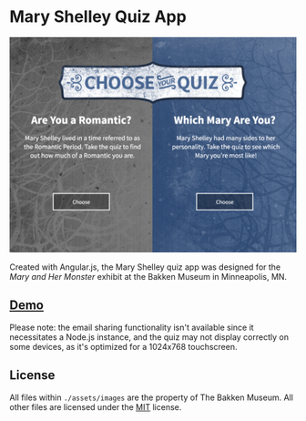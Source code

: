 # Mary Shelley Quiz App

<img src="https://github.com/blakesoftware-spring2016/bakken-quiz/raw/master/screenshot.png" width="600">

Created with Angular.js, the Mary Shelley quiz app was designed for the *Mary and Her Monster* exhibit at the Bakken Museum in Minneapolis, MN.

## <a href="http://blakesoftware-spring2016.github.io/bakken-quiz/" target="_blank">Demo</a>

Please note: the email sharing functionality isn't available since it necessitates a Node.js instance, and the quiz may not display correctly on some devices, as it's optimized for a 1024x768 touchscreen.

## License

All files within `./assets/images` are the property of The Bakken Museum. All other files are licensed under the [MIT](https://github.com/blakesoftware-spring2016/bakken-quiz/raw/master/LICENSE) license.
